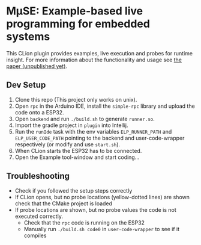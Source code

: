 # MμSE: Example-based live programming for embedded systems

This CLion plugin provides examples, live execution and probes for runtime insight.
For more information about the functionality and usage see [the paper (unpublished yet)]().

## Dev Setup
1. Clone this repo (This project only works on unix).
2. Open `rpc` in the Arduino IDE, install the `simple-rpc` library and upload the code onto a ESP32.
3. Open `backend` and run `./build.sh` to generate `runner.so`.
4. Import the gradle project in `plugin` into Intellij.
5. Run the `runIde` task with the env variables `ELP_RUNNER_PATH` and `ELP_USER_CODE_PATH` pointing to the backend and user-code-wrapper respectively (or modify and use `start.sh`).
6. When CLion starts the ESP32 has to be connected.
7. Open the Example tool-window and start coding...

## Troubleshooting
- Check if you followed the setup steps correctly
- If CLion opens, but no probe locations (yellow-dotted lines) are shown check that the CMake project is loaded
- If probe locations are shown, but no probe values the code is not executed correctly.
  - Check that the `rpc` code is running on the ESP32
  - Manually run `./build.sh code0` in `user-code-wrapper` to see if it compiles